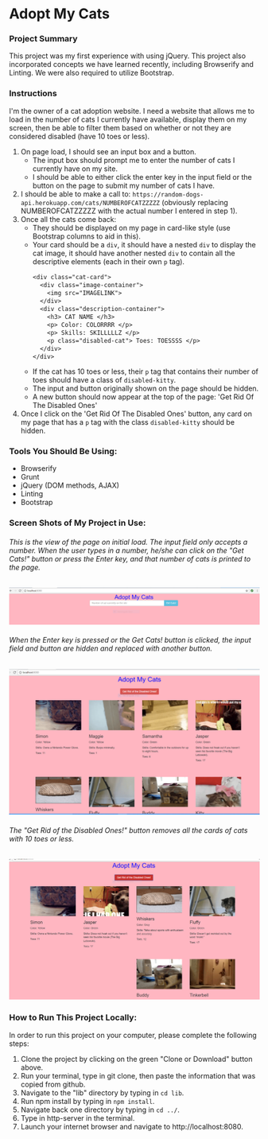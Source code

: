 # Adopt My Cats

### Project Summary
This project was my first experience with using jQuery. This project also incorporated concepts we have learned recently, including Browserify and Linting. We were also required to utilize Bootstrap.  

### Instructions
I'm the owner of a cat adoption website. I need a website that allows me to load in the number of cats I currently have available, display them on my screen, then be able to filter them based on whether or not they are considered disabled (have 10 toes or less).

1. On page load, I should see an input box and a button.
    - The input box should prompt me to enter the number of cats I currently have on my site.
    - I should be able to either click the enter key in the input field or the button on the page to submit my number of cats I have.
1. I should be able to make a call to: `https://random-dogs-api.herokuapp.com/cats/NUMBEROFCATZZZZZ` (obviously replacing NUMBEROFCATZZZZZ with the actual number I entered in step 1).
1. Once all the cats come back:
   - They should be displayed on my page in card-like style (use Bootstrap columns to aid in this). 
   - Your card should be a `div`, it should have a nested `div` to display the cat image, it should have another nested `div` to contain all the descriptive elements (each in their own `p` tag).
        ```
        <div class="cat-card">
          <div class="image-container">
            <img src="IMAGELINK">
          </div>
          <div class="description-container">
            <h3> CAT NAME </h3>
            <p> Color: COLORRRR </p>
            <p> Skills: SKILLLLLZ </p>
            <p class="disabled-cat"> Toes: TOESSSS </p>
          </div>
        </div>
       ```
    - If the cat has 10 toes or less, their `p` tag that contains their number of toes should have a class of `disabled-kitty`.
    - The input and button originally shown on the page should be hidden. 
    - A new button should now appear at the top of the page: 'Get Rid Of The Disabled Ones'
4. Once I click on the 'Get Rid Of The Disabled Ones' button, any card on my page that has a `p` tag with the class `disabled-kitty` should be hidden.


### Tools You Should Be Using:
- Browserify
- Grunt
- jQuery (DOM methods, AJAX)
- Linting
- Bootstrap

### Screen Shots of My Project in Use:
###### This is the view of the page on initial load. The input field only accepts a number. When the user types in a number, he/she can click on the "Get Cats!" button or press the Enter key, and that number of cats is printed to the page.

!["adopt my cats no. 1"](./images/adoptMyCats-1.PNG)

###### When the Enter key is pressed or the Get Cats! button is clicked, the input field and button are hidden and replaced with another button.

!["adopt my cats no. 2"](./images/adoptMyCats-2.PNG)

###### The "Get Rid of the Disabled Ones!" button removes all the cards of cats with 10 toes or less.

!["adopt my cats no. 3"](./images/adoptMyCats-3.PNG)

### How to Run This Project Locally:
In order to run this project on your computer, please complete the following steps:
  1. Clone the project by clicking on the green "Clone or Download" button above.
  1. Run your terminal, type in git clone, then paste the information that was copied from github.
  1. Navigate to the "lib" directory by typing in ```cd lib```.
  1. Run npm install by typing in ```npm install```.
  1. Navigate back one directory by typing in ```cd ../```.
  1. Type in http-server in the terminal.
  1. Launch your internet browser and navigate to http://localhost:8080.
